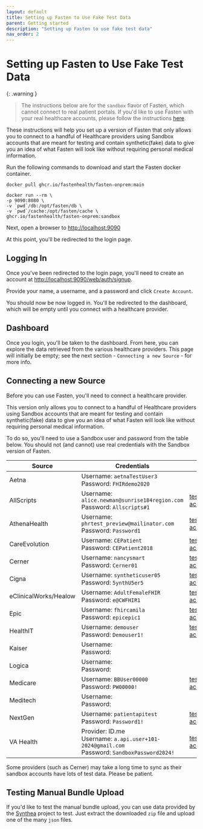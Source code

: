```yaml
---
layout: default
title: Setting up Fasten to Use Fake Test Data
parent: Getting started
description: "Setting up Fasten to use fake test data"
nav_order: 2
---
```


# Setting up Fasten to Use Fake Test Data

{: .warning }

> The instructions below are for the `sandbox` flavor of Fasten, which cannot connect to real patient portals. If you'd like to use Fasten with your real healthcare accounts, please follow the instructions [here](/getting-started/main.html).

These instructions will help you set up a version of Fasten that only allows you to connect to a handful of Healthcare providers using Sandbox accounts that are meant for testing and contain synthetic(fake) data to give you an idea of what Fasten will look like without requiring personal medical information.

Run the following commands to download and start the Fasten docker container.

```
docker pull ghcr.io/fastenhealth/fasten-onprem:main

docker run --rm \
-p 9090:8080 \
-v `pwd`/db:/opt/fasten/db \
-v `pwd`/cache:/opt/fasten/cache \
ghcr.io/fastenhealth/fasten-onprem:sandbox

```

Next, open a browser to [http://localhost:9090](http://localhost:9090)

At this point, you'll be redirected to the login page.

## Logging In

Once you've been redirected to the login page, you'll need to create an account at [http://localhost:9090/web/auth/signup](http://localhost:9090/web/auth/signup).

Provide your name, a username, and a password and click `Create Account`.

You should now be now logged in. You'll be redirected to the dashboard, which will be empty until you connect with a healthcare provider.

## Dashboard

Once you login, you'll be taken to the dashboard.
From here, you can explore the data retrieved from the various healthcare providers.
This page will initially be empty; see the next section - `Connecting a new Source` - for more info.

## Connecting a new Source

Before you can use Fasten, you'll need to connect a healthcare provider.

This version only allows you to connect to a handful of Healthcare providers using Sandbox accounts that are meant for testing and contain synthetic(fake) data to give you an idea of what Fasten will look like without requiring personal medical information.

To do so, you'll need to use a Sandbox user and password from the table below. You should not (and cannot) use real credentials with the Sandbox version of Fasten.

| Source                | Credentials                                                                                       | Link                                                                                                                                                  |
| --------------------- | ------------------------------------------------------------------------------------------------- | ----------------------------------------------------------------------------------------------------------------------------------------------------- |
| Aetna                 | Username: `aetnaTestUser3` <br>Password: `FHIRdemo2020`                                           |                                                                                                                                                       |
| AllScripts            | Username: `alice.newman@sunrise184region.com` <br>Password: `Allscripts#1`                        | [test accounts](https://developer.allscripts.com/Content/fhir/FHIRSandboxes_index.html)                                                               |
| AthenaHealth          | Username: `phrtest_preview@mailinator.com` <br>Password: `Password1`                              | [test accounts](https://docs.athenahealth.com/api/guides/onboarding-overview)                                                                         |
| CareEvolution         | Username: `CEPatient` <br>Password: `CEPatient2018`                                               | [test accounts](https://fhir.careevolution.com/TestPatientAccounts.html)                                                                              |
| Cerner                | Username: `nancysmart` <br>Password: `Cerner01`                                                   | [test accounts](https://docs.google.com/document/d/10RnVyF1etl_17pyCyK96tyhUWRbrTyEcqpwzW-Z-Ybs/edit)                                                 |
| Cigna                 | Username: `syntheticuser05` <br>Password: `5ynthU5er5`                                            | [test accounts](https://developer.cigna.com/service-apis/patient-access/sandbox#How-to-Use-the-Sandbox-Sandbox-Test-Users)                            |
| eClinicalWorks/Healow | Username: `AdultFemaleFHIR` <br>Password: `e@CWFHIR1`                                             | [test accounts](https://fhir.eclinicalworks.com/ecwopendev/)                                                                                          |
| Epic                  | Username: `fhircamila` <br>Password: `epicepic1`                                                  | [test accounts](https://fhir.epic.com/Documentation?docId=testpatients)                                                                               |
| HealthIT              | Username: `demouser` <br>Password: `Demouser1!`                                                   | [test accounts](https://fhirsandbox.healthit.gov/secure/r4/view/userlogin.html)                                                                       |
| Kaiser                | Username: <br>Password:                                                                           |                                                                                                                                                       |
| Logica                | Username: <br>Password:                                                                           |                                                                                                                                                       |
| Medicare              | Username: `BBUser00000` <br>Password: `PW00000!`                                                  | [test accounts](https://bluebutton.cms.gov/developers/#developer-guidelines)                                                                          |
| Meditech              | Username: <br>Password:                                                                           |                                                                                                                                                       |
| NextGen               | Username: `patientapitest` <br>Password: `Password1!`                                             | [test accounts](https://www.nextgen.com/-/media/files/api/nge-patient-api-auth-guide.pdf)                                                             |
| VA Health             | Provider: ID.me<br>Username: `a.api.user+101-2024@gmail.com` <br>Password: `SandboxPassword2024!` | [test accounts](https://developer.va.gov/explore/api/patient-health/test-users/3617/7058f75892b845dbbd3f371703cc066f398c336a87bb51d73128f1bac24e3105) |

Some providers (such as Cerner) may take a long time to sync as their sandbox accounts have lots of test data. Please be patient.

## Testing Manual Bundle Upload

If you'd like to test the manual bundle upload, you can use data provided by the [Synthea](https://synthetichealth.github.io/synthea-sample-data/downloads/synthea_sample_data_fhir_r4_sep2019.zip) project to test.
Just extract the downloaded `zip` file and upload one of the many `json` files.

